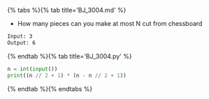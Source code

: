 {% tabs %}{% tab title='BJ_3004.md' %}

* How many pieces can you make at most N cut from chessboard

```txt
Input: 3
Output: 6
```

{% endtab %}{% tab title='BJ_3004.py' %}

```py
n = int(input())
print((n // 2 + 1) * (n - n // 2 + 1))
```

{% endtab %}{% endtabs %}
